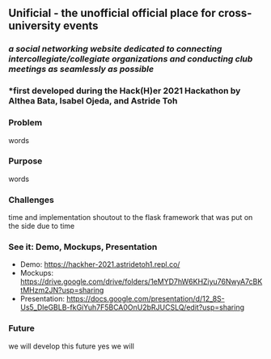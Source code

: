 ## Unificial - the unofficial official place for cross-university events
### *a social networking website dedicated to connecting intercollegiate/collegiate organizations and conducting club meetings as seamlessly as possible*
### *first developed during the Hack(H)er 2021 Hackathon by Althea Bata, Isabel Ojeda, and Astride Toh

### Problem
words

### Purpose
words

### Challenges
time and implementation
shoutout to the flask framework that was put on the side due to time

### See it: Demo, Mockups, Presentation
- Demo: https://hackher-2021.astridetoh1.repl.co/
- Mockups: https://drive.google.com/drive/folders/1eMYD7hW6KHZiyu76NwyA7cBKtMHzm2JN?usp=sharing
- Presentation: https://docs.google.com/presentation/d/12_8S-Us5_DleGBLB-fkGiYuh7F5BCA0OnU2bRJUCSLQ/edit?usp=sharing

### Future
we will develop this future yes we will
